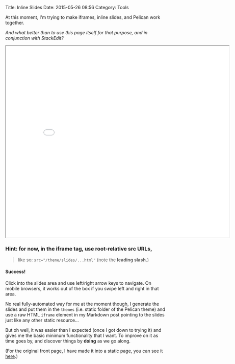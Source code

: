 Title: Inline Slides
Date: 2015-05-26 08:56
Category: Tools


At this moment, I'm trying to make iframes, inline slides, and Pelican work
together.

*And what better than to use this page itself for that purpose, and in conjunction with StackEdit?*

<iframe class="frame" width="700" height="600" style="display: block; margin: 0 auto;" src="/theme/slides/ub_iframe_embedder.html#dzslides-introduction.html">
</iframe>

### Hint: for now, in the iframe tag, use **root-relative** src URLs,
> like so: `src="/theme/slides/...html"` (note the **leading slash.**)

#### Success!

Click into the slides area and use left/right arrow keys to navigate.
On mobile browsers, it works out of the box if you swipe left and right in that
area.

No real fully-automated way for me at the moment though, I generate the slides
and put them in the `themes` (i.e. static folder of the Pelican theme)
and use a raw HTML `iframe` element in my Markdown post pointing to the slides
just like any other static resource...

But oh well, it was easier than I expected (once I got down to trying it) and
gives me the basic minimum functionality that I want.
To improve on it as time goes by, and discover things by **doing** as we go along.

(For the original front page, I have made it into a static page, you can see
it  [here](http://ubill.github.io/intro-post.html).)
